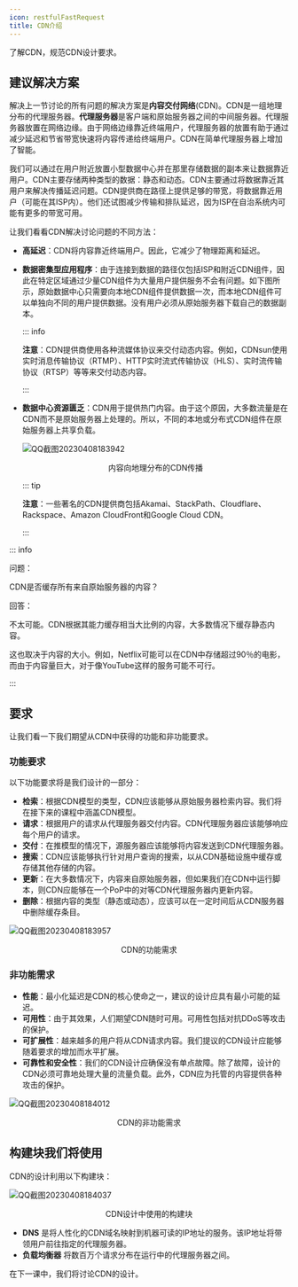 ```yaml
---
icon: restfulFastRequest
title: CDN介绍
---
```



了解CDN，规范CDN设计要求。

## 建议解决方案

解决上一节讨论的所有问题的解决方案是**内容交付网络**(CDN)。CDN是一组地理分布的代理服务器。**代理服务器**是客户端和原始服务器之间的中间服务器。代理服务器放置在网络边缘。由于网络边缘靠近终端用户，代理服务器的放置有助于通过减少延迟和节省带宽快速将内容传递给终端用户。CDN在简单代理服务器上增加了智能。

我们可以通过在用户附近放置小型数据中心并在那里存储数据的副本来让数据靠近用户。CDN主要存储两种类型的数据：静态和动态。CDN主要通过将数据靠近其用户来解决传播延迟问题。CDN提供商在路径上提供足够的带宽，将数据靠近用户（可能在其ISP内）。他们还试图减少传输和排队延迟，因为ISP在自治系统内可能有更多的带宽可用。

让我们看看CDN解决讨论问题的不同方法：

- **高延迟**：CDN将内容靠近终端用户。因此，它减少了物理距离和延迟。

- **数据密集型应用程序**：由于连接到数据的路径仅包括ISP和附近CDN组件，因此在特定区域通过少量CDN组件为大量用户提供服务不会有问题。如下图所示，原始数据中心只需要向本地CDN组件提供数据一次，而本地CDN组件可以单独向不同的用户提供数据。没有用户必须从原始服务器下载自己的数据副本。

  ::: info

  **注意**：CDN提供商使用各种流媒体协议来交付动态内容。例如，CDNsun使用实时消息传输协议（RTMP）、HTTP实时流式传输协议（HLS）、实时流传输协议（RTSP）等等来交付动态内容。

  :::

- **数据中心资源匮乏**：CDN用于提供热门内容。由于这个原因，大多数流量是在CDN而不是原始服务器上处理的。所以，不同的本地或分布式CDN组件在原始服务器上共享负载。

  ![QQ截图20230408183942](/img/11-Content%20Delivery%20Network%20(CDN)/QQ%E6%88%AA%E5%9B%BE20230408183942.png)

  <center>内容向地理分布的CDN传播</center>

  ::: tip
  
  **注意**：一些著名的CDN提供商包括Akamai、StackPath、Cloudflare、Rackspace、Amazon CloudFront和Google Cloud CDN。
  
  :::

::: info

问题：

CDN是否缓存所有来自原始服务器的内容？

回答：

不太可能。CDN根据其能力缓存相当大比例的内容，大多数情况下缓存静态内容。

这也取决于内容的大小。例如，Netflix可能可以在CDN中存储超过90％的电影，而由于内容量巨大，对于像YouTube这样的服务可能不可行。

:::

## 要求

让我们看一下我们期望从CDN中获得的功能和非功能要求。

### 功能要求

以下功能要求将是我们设计的一部分：

- **检索**：根据CDN模型的类型，CDN应该能够从原始服务器检索内容。我们将在接下来的课程中涵盖CDN模型。
- **请求**：根据用户的请求从代理服务器交付内容。CDN代理服务器应该能够响应每个用户的请求。
- **交付**：在推模型的情况下，源服务器应该能够将内容发送到CDN代理服务器。
- **搜索**：CDN应该能够执行针对用户查询的搜索，以从CDN基础设施中缓存或存储其他存储的内容。
- **更新**：在大多数情况下，内容来自原始服务器，但如果我们在CDN中运行脚本，则CDN应能够在一个PoP中的对等CDN代理服务器内更新内容。
- **删除**：根据内容的类型（静态或动态），应该可以在一定时间后从CDN服务器中删除缓存条目。

![QQ截图20230408183957](/img/11-Content%20Delivery%20Network%20(CDN)/QQ%E6%88%AA%E5%9B%BE20230408183957.png)

<center>CDN的功能需求</center>

### 非功能需求

- **性能**：最小化延迟是CDN的核心使命之一，建议的设计应具有最小可能的延迟。
- **可用性**：由于其效果，人们期望CDN随时可用。可用性包括对抗DDoS等攻击的保护。
- **可扩展性**：越来越多的用户将从CDN请求内容。我们提议的CDN设计应能够随着要求的增加而水平扩展。
- **可靠性和安全性**：我们的CDN设计应确保没有单点故障。除了故障，设计的CDN必须可靠地处理大量的流量负载。此外，CDN应为托管的内容提供各种攻击的保护。

![QQ截图20230408184012](/img/11-Content%20Delivery%20Network%20(CDN)/QQ%E6%88%AA%E5%9B%BE20230408184012.png)

<center>CDN的非功能需求</center>

## 构建块我们将使用

CDN的设计利用以下构建块：

![QQ截图20230408184037](/img/11-Content%20Delivery%20Network%20(CDN)/QQ%E6%88%AA%E5%9B%BE20230408184037.png)

<center>CDN设计中使用的构建块</center>

- **DNS** 是将人性化的CDN域名映射到机器可读的IP地址的服务。该IP地址将带领用户前往指定的代理服务器。
- **负载均衡器** 将数百万个请求分布在运行中的代理服务器之间。

在下一课中，我们将讨论CDN的设计。
